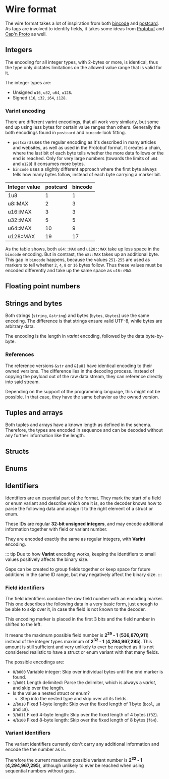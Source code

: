 # Wire format

The wire format takes a lot of inspiration from both [bincode](https://github.com/bincode-org/bincode) and [postcard](https://github.com/jamesmunns/postcard). As tags are involved to identify fields, it takes some ideas from [Protobuf](https://protobuf.dev) and [Cap'n Proto](https://capnproto.org) as well.

## Integers

The encoding for all integer types, with 2-bytes or more, is identical, thus the type only dictates limitations on the allowed value range that is valid for it.

The integer types are:

- Unsigned `u16`, `u32`, `u64`, `u128`.
- Signed `i16`, `i32`, `i64`, `i128`.

### Varint encoding

There are different varint encodings, that all work very similarly, but some end up using less bytes for certain value ranges than others. Generally the both encodings found in `postcard` and `bincode` look fitting.

- `postcard` uses the regular encoding as it's described in many articles and websites, as well as used in the Protobuf format. It creates a chain, where the last bit of each byte tells whether the more data follows or the end is reached. Only for very large numbers (towards the limits of `u64` and `u128`) it consumes more bytes.
- `bincode` uses a slightly different approach where the first byte always tells how many bytes follow, instead of each byte carrying a marker bit.

| Integer value | postcard | bincode |
| ------------- | -------- | ------- |
| 1u8           | 1        | 1       |
| u8::MAX       | 2        | 3       |
| u16::MAX      | 3        | 3       |
| u32::MAX      | 5        | 5       |
| u64::MAX      | 10       | 9       |
| u128::MAX     | 19       | 17      |

As the table shows, both `u64::MAX` and `u128::MAX` take up less space in the `bincode` encoding. But in contrast, the `u8::MAX` takes up an additional byte. This gap in `bincode` happens, because the values `251-255` are used as markers to tell whether `2`, `4`, `8` or `16` bytes follow. Thus these values must be encoded differently and take up the same space as `u16::MAX`.

## Floating point numbers

## Strings and bytes

Both strings (`string`, `&string`) and bytes (`bytes`, `&bytes`) use the same encoding. The difference is that strings ensure valid UTF-8, while bytes are arbitrary data.

The encoding is the length in _varint_ encoding, followed by the data byte-by-byte.

### References

The reference versions `&str` and `&[u8]` have identical encoding to their owned versions. The difference lies in the decoding process. Instead of copying the payload out of the raw data stream, they can reference directly into said stream.

Depending on the support of the programming language, this might not be possible. In that case, they have the same behavior as the owned version.

## Tuples and arrays

Both tuples and arrays have a known length as defined in the schema. Therefore, the types are encoded in sequence and can be decoded without any further information like the length.

## Structs

## Enums

## Identifiers

Identifiers are an essential part of the format. They mark the start of a field or enum variant and describe which one it is, so the decoder knows how to parse the following data and assign it to the right element of a struct or enum.

These IDs are regular **32-bit unsigned integers**, and may encode additional information together with field or variant number.

They are encoded exactly the same as regular integers, with **Varint** encoding.

::: tip
Due to how **Varint** encoding works, keeping the identifiers to small values positively affects the binary size.

Gaps can be created to group fields together or keep space for future additions in the same ID range, but may negatively affect the binary size.
:::

### Field identifiers

The field identifiers combine the raw field number with an encoding marker. This one describes the following data in a very basic form, just enough to be able to skip over it, in case the field is not known to the decoder.

This encoding marker is placed in the first 3 bits and the field number in shifted to the left.

It means the maximum possible field number is **2<sup>29</sup> - 1** (**536,870,911**) instead of the integer types maximum of **2<sup>32</sup> - 1** (**4,294,967,295**). This amount is still sufficient and very unlikely to ever be reached as it is not considered realistic to have a struct or enum variant with that many fields.

The possible encodings are:

- `0`/`b000` Variable integer: Skip over individual bytes until the end marker is found.
- `1`/`b001` Length delimited: Parse the delimiter, which is always a _varint_, and skip over the length.
- Is the value a nested struct or enum?
  - Step into the nested type and skip over all its fields.
- `2`/`b010` Fixed 1-byte length: Skip over the fixed length of 1 byte (`bool`, `u8` and `i8`).
- `3`/`b011` Fixed 4-byte length: Skip over the fixed length of 4 bytes (`f32`).
- `4`/`b100` Fixed 8-byte length: Skip over the fixed length of 8 bytes (`f64`).

### Variant identifiers

The variant identifiers currently don't carry any additional information and encode the the number as is.

Therefore the current maximum possible variant number is **2<sup>32</sup> - 1** (**4,294,967,295**), although unlikely to ever be reached when using sequential numbers without gaps.
